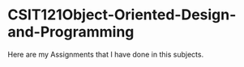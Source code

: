 # CSIT121Object-Oriented-Design-and-Programming
Here are my Assignments that I have done in this subjects.
